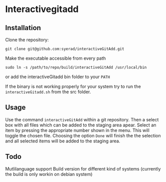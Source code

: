 # Interactivegitadd

## Installation
Clone the repository:

`git clone git@github.com:syerad/interactiveGitAdd.git`

Make the executable accessible from every path

`sudo ln -s /path/to/repo/build/interactiveGitAdd /usr/local/bin`

or add the interactiveGitadd bin folder to your `PATH`

If the binary is not working properly for your system
try to run the `interactiveGitadd.sh` from the src folder.

## Usage

Use the command `interactiveGitAdd` within a git repository. Then a select box with all files which can be added to the staging area apear.
Select an item by pressing the appropriate number shown in the menu. This will toggle the chosen file. Choosing the option `Done` will finish the the selection and all selected items will be added to the staging area.

## Todo
Mutlilanguage support
Build version for different kind of systems (currently the build is only workin on debian system)
